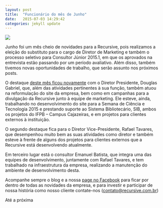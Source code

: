 ```yaml
---
layout: post
title:  "Funcionário do mês de Junho"
date:   2015-07-03 14:29:42
categories: jekyll update
---
```


<img src="{{ site.absolute_url }}/images/posts/funcmesjunho.jpg">

Junho foi um mês cheio de novidades para a Recursive, pois realizamos a eleição do substituto para o cargo de Diretor de Marketing e também o processo seletivo para Consultor Júnior 2015.1, em que os aprovados na entrevista estão passando por um período avaliativo. Além disso, também tivemos novas oportunidades de trabalho, que serão assunto nos próximos posts.
 
O destaque [deste mês ficou novamente][funcmesmaio] com o Diretor Presidente, Douglas Gabriel, que, além das atividades pertinentes à sua função, também atuou na reformulação do site da empresa, bem como em campanhas para a divulgação da Recursive junto à equipe de marketing. Ele esteve, ainda, trabalhando no desenvolvimento do site para a Semana de Ciência e Tecnologia 2015 e prestando suporte ao Sistema Bibliotecário, SIB, ambos os projetos do IFPB – Campus Cajazeiras, e em projetos para clientes externos à instituição.

O segundo destaque fica para o Diretor Vice-Presidente, Rafael Tavares, que desempenhou muito bem as suas atividades como diretor e também esteve à frente de alguns dos projetos para clientes externos que a Recursive está desenvolvendo atualmente.

Em terceiro lugar está o consultor Emanuel Batista, que integra uma das equipes de desenvolvimento, juntamente com Rafael Tavares, e tem trabalhado na infraestrutura da empresa, realizando a manutenção do ambiente de desenvolvimento desta.

Acompanhe sempre o blog e a nossa [page no Facebook][page] para ficar por dentro de todas as novidades da empresa, e para investir e participar de nossa história como nosso cliente contate-nos (contato@recursive.com.br)


Até a próxima

[page]:https://www.facebook.com/recursivejunior
[androidos]:http://recursivejr.github.io/jekyll/update/2015/05/11/Equipe-Recursive-no-Androidos.html
[funcmesmaio]:http://recursivejr.github.io/jekyll/update/2015/06/01/Funcionario-do-mes-de-maio.html